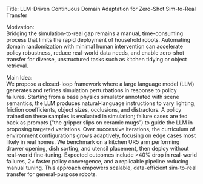 Title: LLM-Driven Continuous Domain Adaptation for Zero-Shot Sim-to-Real Transfer

Motivation:  
Bridging the simulation-to-real gap remains a manual, time-consuming process that limits the rapid deployment of household robots. Automating domain randomization with minimal human intervention can accelerate policy robustness, reduce real-world data needs, and enable zero-shot transfer for diverse, unstructured tasks such as kitchen tidying or object retrieval.

Main Idea:  
We propose a closed-loop framework where a large language model (LLM) generates and refines simulation perturbations in response to policy failures. Starting from a base physics simulator annotated with scene semantics, the LLM produces natural-language instructions to vary lighting, friction coefficients, object sizes, occlusions, and distractors. A policy trained on these samples is evaluated in simulation; failure cases are fed back as prompts (“the gripper slips on ceramic mugs”) to guide the LLM in proposing targeted variations. Over successive iterations, the curriculum of environment configurations grows adaptively, focusing on edge cases most likely in real homes. We benchmark on a kitchen UR5 arm performing drawer opening, dish sorting, and utensil placement, then deploy without real-world fine-tuning. Expected outcomes include >40% drop in real-world failures, 2× faster policy convergence, and a replicable pipeline reducing manual tuning. This approach empowers scalable, data-efficient sim-to-real transfer for general-purpose robots.